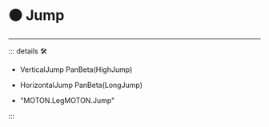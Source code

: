 # 🟠 <motor>Jump</motor>

---

<!-- =================================================== -->
<!-- =================================================== -->
<!-- =================================================== -->
<!-- =================================================== -->
<!-- =================================================== -->
::: details 🛠

- VerticalJump PanBeta(HighJump)
- HorizontalJump PanBeta(LongJump)

- "MOTON.LegMOTON.Jump"

:::
